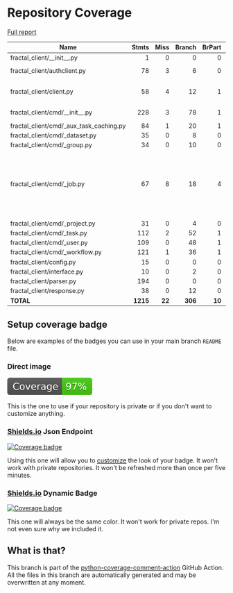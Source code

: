 # Repository Coverage

[Full report](https://htmlpreview.github.io/?https://github.com/fractal-analytics-platform/fractal-client/blob/python-coverage-comment-action-data/htmlcov/index.html)

| Name                                        |    Stmts |     Miss |   Branch |   BrPart |   Cover |   Missing |
|-------------------------------------------- | -------: | -------: | -------: | -------: | ------: | --------: |
| fractal\_client/\_\_init\_\_.py             |        1 |        0 |        0 |        0 |    100% |           |
| fractal\_client/authclient.py               |       78 |        3 |        6 |        0 |     96% | 38, 82-83 |
| fractal\_client/client.py                   |       58 |        4 |       12 |        1 |     93% |132-134, 138 |
| fractal\_client/cmd/\_\_init\_\_.py         |      228 |        3 |       78 |        1 |     99% |   282-284 |
| fractal\_client/cmd/\_aux\_task\_caching.py |       84 |        1 |       20 |        1 |     98% |       232 |
| fractal\_client/cmd/\_dataset.py            |       35 |        0 |        8 |        0 |    100% |           |
| fractal\_client/cmd/\_group.py              |       34 |        0 |       10 |        0 |    100% |           |
| fractal\_client/cmd/\_job.py                |       67 |        8 |       18 |        4 |     86% |82-93, 117-121, 140->142, 142->144, 144->148 |
| fractal\_client/cmd/\_project.py            |       31 |        0 |        4 |        0 |    100% |           |
| fractal\_client/cmd/\_task.py               |      112 |        2 |       52 |        1 |     98% |     61-62 |
| fractal\_client/cmd/\_user.py               |      109 |        0 |       48 |        1 |     99% |    43->52 |
| fractal\_client/cmd/\_workflow.py           |      121 |        1 |       36 |        1 |     99% |        97 |
| fractal\_client/config.py                   |       15 |        0 |        0 |        0 |    100% |           |
| fractal\_client/interface.py                |       10 |        0 |        2 |        0 |    100% |           |
| fractal\_client/parser.py                   |      194 |        0 |        0 |        0 |    100% |           |
| fractal\_client/response.py                 |       38 |        0 |       12 |        0 |    100% |           |
|                                   **TOTAL** | **1215** |   **22** |  **306** |   **10** | **98%** |           |


## Setup coverage badge

Below are examples of the badges you can use in your main branch `README` file.

### Direct image

[![Coverage badge](https://raw.githubusercontent.com/fractal-analytics-platform/fractal-client/python-coverage-comment-action-data/badge.svg)](https://htmlpreview.github.io/?https://github.com/fractal-analytics-platform/fractal-client/blob/python-coverage-comment-action-data/htmlcov/index.html)

This is the one to use if your repository is private or if you don't want to customize anything.

### [Shields.io](https://shields.io) Json Endpoint

[![Coverage badge](https://img.shields.io/endpoint?url=https://raw.githubusercontent.com/fractal-analytics-platform/fractal-client/python-coverage-comment-action-data/endpoint.json)](https://htmlpreview.github.io/?https://github.com/fractal-analytics-platform/fractal-client/blob/python-coverage-comment-action-data/htmlcov/index.html)

Using this one will allow you to [customize](https://shields.io/endpoint) the look of your badge.
It won't work with private repositories. It won't be refreshed more than once per five minutes.

### [Shields.io](https://shields.io) Dynamic Badge

[![Coverage badge](https://img.shields.io/badge/dynamic/json?color=brightgreen&label=coverage&query=%24.message&url=https%3A%2F%2Fraw.githubusercontent.com%2Ffractal-analytics-platform%2Ffractal-client%2Fpython-coverage-comment-action-data%2Fendpoint.json)](https://htmlpreview.github.io/?https://github.com/fractal-analytics-platform/fractal-client/blob/python-coverage-comment-action-data/htmlcov/index.html)

This one will always be the same color. It won't work for private repos. I'm not even sure why we included it.

## What is that?

This branch is part of the
[python-coverage-comment-action](https://github.com/marketplace/actions/python-coverage-comment)
GitHub Action. All the files in this branch are automatically generated and may be
overwritten at any moment.